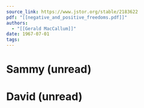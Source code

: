 ```yaml
---
source_link: https://www.jstor.org/stable/2183622
pdf: "[[negative_and_positive_freedoms.pdf]]"
authors:
  - "[[Gerald MacCallum]]"
date: 1967-07-01
tags:
---
```

# Sammy (unread)

# David (unread)